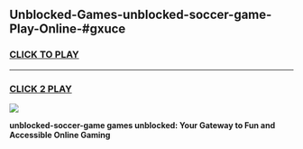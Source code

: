 
## Unblocked-Games-unblocked-soccer-game-Play-Online-#gxuce
<h3>
<a href="https://premium.freeplayer.one?title=unblocked-soccer-game&ref=27F">CLICK TO PLAY</a></h3>
<hr>

<h3>
<a href="https://premium.freeplayer.one?title=unblocked-soccer-game&ref=27F">CLICK 2 PLAY</a>
  
</h3>

<a href="https://premium.freeplayer.one?title=unblocked-soccer-game&ref=27F"><img src="https://clearcache.store/games.png"></a>


**unblocked-soccer-game games unblocked: Your Gateway to Fun and Accessible Online Gaming**
